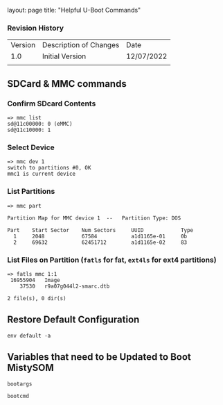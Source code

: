 layout: page
title: "Helpful U-Boot Commands"

### Revision History

<table>
  <tr>
   <td>Version
   </td>
   <td>Description of Changes
   </td>
   <td>Date
   </td>
  </tr>
  <tr>
   <td>
	   1.0
   </td>
   <td>
	   Initial Version
   </td>
   <td>
	   12/07/2022
   </td>
  </tr>
  <tr>
   <td>
   </td>
   <td>
   </td>
   <td>
   </td>
  </tr>
</table>


## SDCard & MMC commands

### Confirm SDcard Contents

```
=> mmc list
sd@11c00000: 0 (eMMC)
sd@11c10000: 1
```
### Select Device
```
=> mmc dev 1
switch to partitions #0, OK
mmc1 is current device
```
### List Partitions
```
=> mmc part

Partition Map for MMC device 1  --   Partition Type: DOS

Part    Start Sector    Num Sectors     UUID            Type
  1     2048            67584           a1d1165e-01     0b
  2     69632           62451712        a1d1165e-02     83
```  
### List Files on Partition (`fatls` for fat,  `ext4ls` for ext4 partitions)
```  
=> fatls mmc 1:1
 16955904   Image
    37530   r9a07g044l2-smarc.dtb

2 file(s), 0 dir(s)
```

## Restore Default Configuration

```
env default -a
```

## Variables that need to be Updated to Boot MistySOM

```
bootargs
```

```
bootcmd
```

